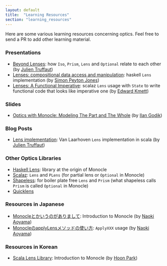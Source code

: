 ```yaml
---
layout: default
title:  "Learning Resources"
section: "learning_resources"
---
```


Here are some various learning resources concerning optics. Feel free to send a PR to add other learning material.

### Presentations
-   [Beyond Lenses](https://www.youtube.com/watch?v=6nyGVgGEKdA): how `Iso`, `Prism`, `Lens` and `Optional`
relate to each other (by [Julien Truffaut](https://github.com/julien-truffaut))
-   [Lenses: compositional data access and manipulation](https://skillsmatter.com/skillscasts/4251-lenses-compositional-data-access-and-manipulation):
haskell `Lens` implementation (by [Simon Peyton Jones](https://github.com/simonpj))
-   [Lenses: A Functional Imperative](https://www.youtube.com/watch?v=efv0SQNde5Q): scalaz `Lens` usage with `State` to write 
functional code that looks like imperative one (by [Edward Kmett](https://github.com/ekmett))

### Slides
-   [Optics with Monocle: Modeling The Part and The Whole](http://www.slideshare.net/IlanGodik/optics-with-monocle-modeling-the-part-and-the-whole)
(by [Ilan Godik](https://github.com/NightRa))

### Blog Posts
-   [Lens implementation](http://functional-wizardry.blogspot.co.uk/2014/02/lens-implementation-part-1.html): Van Laarhoven 
`Lens` implementation in scala (by [Julien Truffaut](https://github.com/julien-truffaut))

### Other Optics Libraries
-    [Haskell Lens](http://hackage.haskell.org/package/lens): library at the origin of Monocle
-    [Scalaz](https://github.com/scalaz/scalaz): `Lens` and `PLens` (for partial lens or `Optional` in Monocle)
-    [Shapeless](https://github.com/milessabin/shapeless): for boiler plate free `Lens` and `Prism` (what shapeless calls 
`Prism` is called `Optional` in Monocle)
-    [Quicklens](https://github.com/adamw/quicklens)

### Resources in Japanese
-    [Monocleとかいうのがありまして](http://aoino.hatenablog.com/entry/2014/12/23/050932): Introduction to Monocle 
(by [Naoki Aoyama](https://github.com/aoiroaoino))
-    [MonocleのapplyLensメソッドの使い方](http://aoino.hatenablog.com/entry/2015/06/15/012432): `ApplyXXX` usage
(by [Naoki Aoyama](https://github.com/aoiroaoino))

### Resources in Korean
-    [Scala Lens Library](http://1ambda.github.io/scala-monocle-tutorial/): Introduction to Monocle (by [Hoon Park](https://github.com/1ambda))